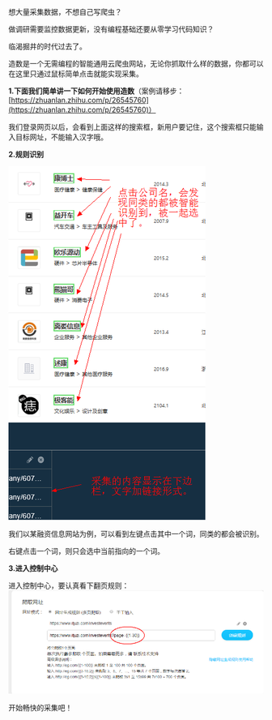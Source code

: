 想大量采集数据，不想自己写爬虫？ 

做调研需要监控数据更新，没有编程基础还要从零学习代码知识？

临渴掘井的时代过去了。

造数是一个无需编程的智能通用云爬虫网站，无论你抓取什么样的数据，你都可以在这里只通过鼠标简单点击就能实现采集。

**1.下面我们简单讲一下如何开始使用造数**（案例请移步：[https://zhuanlan.zhihu.com/p/26545760](https://zhuanlan.zhihu.com/p/26545760)）

我们登录网页以后，会看到上面这样的搜索框，新用户要记住，这个搜索框只能输入目标网址，不能输入汉字哦。

**2.规则识别**

![](/assets/内容选择页面.png)

我们以某融资信息网站为例，可以看到左键点击其中一个词，同类的都会被识别。

右键点击一个词，则只会选中当前指向的一个词。

**3.进入控制中心**

进入控制中心，要认真看下翻页规则：![](/assets/翻页规则.png)

开始畅快的采集吧！

